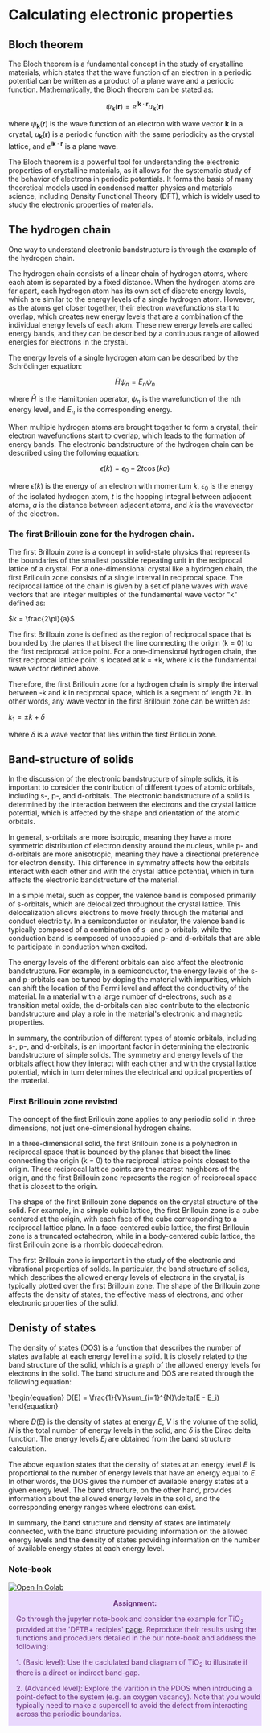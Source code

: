 # Calculating electronic properties

## Bloch theorem
The Bloch theorem is a fundamental concept in the study of crystalline materials, which states that the wave function of an electron in a periodic potential can be written as a product of a plane wave and a periodic function. Mathematically, the Bloch theorem can be stated as:

$$\psi_{\mathbf{k}}(\mathbf{r}) = e^{i\mathbf{k}\cdot\mathbf{r}} u_{\mathbf{k}}(\mathbf{r})$$

where $\psi_{\mathbf{k}}(\mathbf{r})$ is the wave function of an electron with wave vector $\mathbf{k}$ in a crystal, $u_{\mathbf{k}}(\mathbf{r})$ is a periodic function with the same periodicity as the crystal lattice, and $e^{i\mathbf{k}\cdot\mathbf{r}}$ is a plane wave.

The Bloch theorem is a powerful tool for understanding the electronic properties of crystalline materials, as it allows for the systematic study of the behavior of electrons in periodic potentials. It forms the basis of many theoretical models used in condensed matter physics and materials science, including Density Functional Theory (DFT), which is widely used to study the electronic properties of materials.

## The hydrogen chain

One way to understand electronic bandstructure is through the example of the hydrogen chain.

The hydrogen chain consists of a linear chain of hydrogen atoms, where each atom is separated by a fixed distance. When the hydrogen atoms are far apart, each hydrogen atom has its own set of discrete energy levels, which are similar to the energy levels of a single hydrogen atom. However, as the atoms get closer together, their electron wavefunctions start to overlap, which creates new energy levels that are a combination of the individual energy levels of each atom. These new energy levels are called energy bands, and they can be described by a continuous range of allowed energies for electrons in the crystal.

The energy levels of a single hydrogen atom can be described by the Schrödinger equation:

$$\hat{H}\psi_n = E_n\psi_n$$

where $\hat{H}$ is the Hamiltonian operator, $\psi_n$ is the wavefunction of the nth energy level, and $E_n$ is the corresponding energy.

When multiple hydrogen atoms are brought together to form a crystal, their electron wavefunctions start to overlap, which leads to the formation of energy bands. The electronic bandstructure of the hydrogen chain can be described using the following equation:

$$\epsilon(k) = \epsilon_0 - 2t\cos(ka)$$

where $\epsilon(k)$ is the energy of an electron with momentum $k$, $\epsilon_0$ is the energy of the isolated hydrogen atom, $t$ is the hopping integral between adjacent atoms, $a$ is the distance between adjacent atoms, and $k$ is the wavevector of the electron.

### The first Brillouin zone for the hydrogen chain.

The first Brillouin zone is a concept in solid-state physics that represents the boundaries of the smallest possible repeating unit in the reciprocal lattice of a crystal. For a one-dimensional crystal like a hydrogen chain, the first Brillouin zone consists of a single interval in reciprocal space. The reciprocal lattice of the chain is given by a set of plane waves with wave vectors that are integer multiples of the fundamental wave vector "k" defined as:

$k = \frac{2\pi}{a}$

The first Brillouin zone is defined as the region of reciprocal space that is bounded by the planes that bisect the line connecting the origin (k = 0) to the first reciprocal lattice point. For a one-dimensional hydrogen chain, the first reciprocal lattice point is located at k = ±k, where k is the fundamental wave vector defined above.

Therefore, the first Brillouin zone for a hydrogen chain is simply the interval between -k and k in reciprocal space, which is a segment of length 2k. In other words, any wave vector in the first Brillouin zone can be written as:

$k_1 = \pm k + \delta$

where $\delta$ is a wave vector that lies within the first Brillouin zone.

## Band-structure of solids

In the discussion of the electronic bandstructure of simple solids, it is important to consider the contribution of different types of atomic orbitals, including s-, p-, and d-orbitals. The electronic bandstructure of a solid is determined by the interaction between the electrons and the crystal lattice potential, which is affected by the shape and orientation of the atomic orbitals.

In general, s-orbitals are more isotropic, meaning they have a more symmetric distribution of electron density around the nucleus, while p- and d-orbitals are more anisotropic, meaning they have a directional preference for electron density. This difference in symmetry affects how the orbitals interact with each other and with the crystal lattice potential, which in turn affects the electronic bandstructure of the material.

In a simple metal, such as copper, the valence band is composed primarily of s-orbitals, which are delocalized throughout the crystal lattice. This delocalization allows electrons to move freely through the material and conduct electricity. In a semiconductor or insulator, the valence band is typically composed of a combination of s- and p-orbitals, while the conduction band is composed of unoccupied p- and d-orbitals that are able to participate in conduction when excited.

The energy levels of the different orbitals can also affect the electronic bandstructure. For example, in a semiconductor, the energy levels of the s- and p-orbitals can be tuned by doping the material with impurities, which can shift the location of the Fermi level and affect the conductivity of the material. In a material with a large number of d-electrons, such as a transition metal oxide, the d-orbitals can also contribute to the electronic bandstructure and play a role in the material's electronic and magnetic properties.

In summary, the contribution of different types of atomic orbitals, including s-, p-, and d-orbitals, is an important factor in determining the electronic bandstructure of simple solids. The symmetry and energy levels of the orbitals affect how they interact with each other and with the crystal lattice potential, which in turn determines the electrical and optical properties of the material.

### First Brillouin zone revisted

The concept of the first Brillouin zone applies to any periodic solid in three dimensions, not just one-dimensional hydrogen chains.

In a three-dimensional solid, the first Brillouin zone is a polyhedron in reciprocal space that is bounded by the planes that bisect the lines connecting the origin (k = 0) to the reciprocal lattice points closest to the origin. These reciprocal lattice points are the nearest neighbors of the origin, and the first Brillouin zone represents the region of reciprocal space that is closest to the origin.

The shape of the first Brillouin zone depends on the crystal structure of the solid. For example, in a simple cubic lattice, the first Brillouin zone is a cube centered at the origin, with each face of the cube corresponding to a reciprocal lattice plane. In a face-centered cubic lattice, the first Brillouin zone is a truncated octahedron, while in a body-centered cubic lattice, the first Brillouin zone is a rhombic dodecahedron.

The first Brillouin zone is important in the study of the electronic and vibrational properties of solids. In particular, the band structure of solids, which describes the allowed energy levels of electrons in the crystal, is typically plotted over the first Brillouin zone. The shape of the Brillouin zone affects the density of states, the effective mass of electrons, and other electronic properties of the solid.


## Denisty of states
The density of states (DOS) is a function that describes the number of states available at each energy level in a solid. It is closely related to the band structure of the solid, which is a graph of the allowed energy levels for electrons in the solid. The band structure and DOS are related through the following equation:

\begin{equation}
D(E) = \frac{1}{V}\sum_{i=1}^{N}\delta(E - E_i)
\end{equation}

where $D(E)$ is the density of states at energy $E$, $V$ is the volume of the solid, $N$ is the total number of energy levels in the solid, and $\delta$ is the Dirac delta function. The energy levels $E_i$ are obtained from the band structure calculation.

The above equation states that the density of states at an energy level $E$ is proportional to the number of energy levels that have an energy equal to $E$. In other words, the DOS gives the number of available energy states at a given energy level. The band structure, on the other hand, provides information about the allowed energy levels in the solid, and the corresponding energy ranges where electrons can exist.

In summary, the band structure and density of states are intimately connected, with the band structure providing information on the allowed energy levels and the density of states providing information on the number of available energy states at each energy level.

### Note-book
<a target="_blank" href="https://colab.research.google.com/github/jollactic/Modelling_course/blob/main/ES/Tutorial.ipynb">
  <img src="https://colab.research.google.com/assets/colab-badge.svg" alt="Open In Colab"/>
</a>


<div class="warning" style='padding:0.1em; background-color:#E9D8FD; color:#69337A'>
<span>
<p style='margin-top:1em; text-align:center'>
<b>Assignment:</b></p>
<p style='margin-left:1em;'>
Go through the jupyter note-book and consider the example for TiO<sub>2</sub> provided at the 'DFTB+ recipies' <a href="https://dftbplus-recipes.readthedocs.io/en/latest/basics/bandstruct.html">page</a>. Reproduce their results using the functions and proceduers detailed in the our note-book and address the following:

<p style='margin-left:1em;'>
1. (Basic level): Use the caclulated band diagram of TiO<sub>2</sub> to illustrate if there is a direct or indirect band-gap. 
<p style='margin-left:1em;'>
2. (Advanced level): Explore the varition in the PDOS when intrducing a point-defect to the system (e.g. an oxygen vacancy). Note that you would typically need to make a supercell to avoid the defect from interacting across the periodic boundaries.

</p></span>
</div>